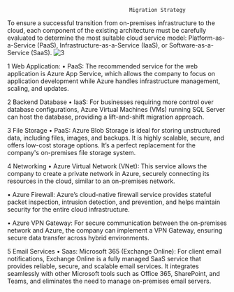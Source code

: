                                            Migration Strategy
To ensure a successful transition from on-premises infrastructure to the cloud, each component of the existing architecture must be carefully evaluated to determine the most suitable cloud service model: Platform-as-a-Service (PaaS), Infrastructure-as-a-Service (IaaS), or Software-as-a-Service (SaaS). 
![3](https://github.com/user-attachments/assets/b7cb39d1-63fb-44d5-8f84-b70304992edd)

1 Web Application:
•	PaaS: The recommended service for the web application is Azure App Service, which allows the company to focus on application development while Azure handles infrastructure management, scaling, and updates.

2 Backend Database 
•	IaaS: For businesses requiring more control over database configurations, Azure Virtual Machines (VMs) running SQL Server can host the database, providing a lift-and-shift migration approach.

3 File Storage 
•	PaaS: Azure Blob Storage is ideal for storing unstructured data, including files, images, and backups. It is highly scalable, secure, and offers low-cost storage options. It’s a perfect replacement for the company's on-premises file storage system.

4 Networking 
•	Azure Virtual Network (VNet): This service allows the company to create a private network in Azure, securely connecting its resources in the cloud, similar to an on-premises network.

•	Azure Firewall: Azure’s cloud-native firewall service provides stateful packet inspection, intrusion detection, and prevention, and helps maintain security for the entire cloud infrastructure.

•	Azure VPN Gateway: For secure communication between the on-premises network and Azure, the company can implement a VPN Gateway, ensuring secure data transfer across hybrid environments.

5 Email Services 
•	Saas: Microsoft 365 (Exchange Online): For client email notifications, Exchange Online is a fully managed SaaS service that provides reliable, secure, and scalable email services. It integrates seamlessly with other Microsoft tools such as Office 365, SharePoint, and Teams, and eliminates the need to manage on-premises email servers.

